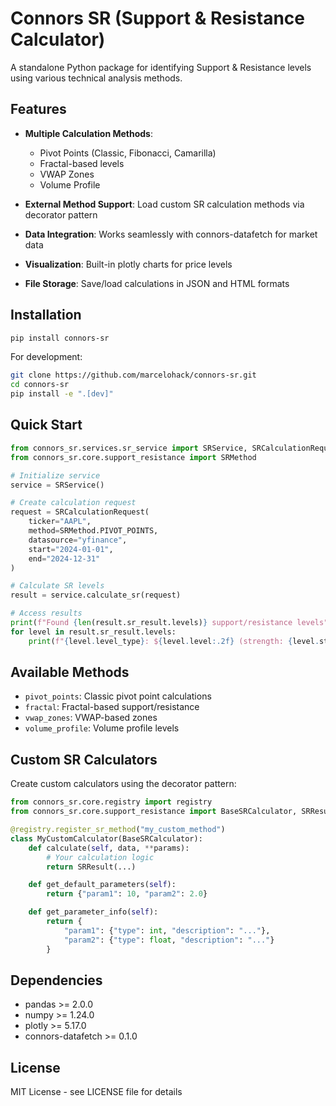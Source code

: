 # Connors SR (Support & Resistance Calculator)

A standalone Python package for identifying Support & Resistance levels using various technical analysis methods.

## Features

- **Multiple Calculation Methods**:
  - Pivot Points (Classic, Fibonacci, Camarilla)
  - Fractal-based levels
  - VWAP Zones
  - Volume Profile

- **External Method Support**: Load custom SR calculation methods via decorator pattern
- **Data Integration**: Works seamlessly with connors-datafetch for market data
- **Visualization**: Built-in plotly charts for price levels
- **File Storage**: Save/load calculations in JSON and HTML formats

## Installation

```bash
pip install connors-sr
```

For development:
```bash
git clone https://github.com/marcelohack/connors-sr.git
cd connors-sr
pip install -e ".[dev]"
```

## Quick Start

```python
from connors_sr.services.sr_service import SRService, SRCalculationRequest
from connors_sr.core.support_resistance import SRMethod

# Initialize service
service = SRService()

# Create calculation request
request = SRCalculationRequest(
    ticker="AAPL",
    method=SRMethod.PIVOT_POINTS,
    datasource="yfinance",
    start="2024-01-01",
    end="2024-12-31"
)

# Calculate SR levels
result = service.calculate_sr(request)

# Access results
print(f"Found {len(result.sr_result.levels)} support/resistance levels")
for level in result.sr_result.levels:
    print(f"{level.level_type}: ${level.level:.2f} (strength: {level.strength:.2f})")
```

## Available Methods

- `pivot_points`: Classic pivot point calculations
- `fractal`: Fractal-based support/resistance
- `vwap_zones`: VWAP-based zones
- `volume_profile`: Volume profile levels

## Custom SR Calculators

Create custom calculators using the decorator pattern:

```python
from connors_sr.core.registry import registry
from connors_sr.core.support_resistance import BaseSRCalculator, SRResult

@registry.register_sr_method("my_custom_method")
class MyCustomCalculator(BaseSRCalculator):
    def calculate(self, data, **params):
        # Your calculation logic
        return SRResult(...)

    def get_default_parameters(self):
        return {"param1": 10, "param2": 2.0}

    def get_parameter_info(self):
        return {
            "param1": {"type": int, "description": "..."},
            "param2": {"type": float, "description": "..."}
        }
```

## Dependencies

- pandas >= 2.0.0
- numpy >= 1.24.0
- plotly >= 5.17.0
- connors-datafetch >= 0.1.0

## License

MIT License - see LICENSE file for details
